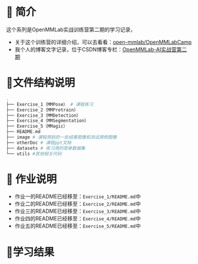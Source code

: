 # 🤖 简介
这个系列是OpenMMLab实战训练营第二期的学习记录，
+ 关于这个训练营的详细介绍，可以去看看：[open-mmlab/OpenMMLabCamp](https://github.com/open-mmlab/OpenMMLabCamp)
+ 我个人的博客文字记录，位于CSDN博客专栏：[OpenMMLab-AI实战营第二期](https://blog.csdn.net/castlehe/category_12337830.html)

# 📁文件结构说明
```bash
.
├── Exercise_1（MMPose） # 课程练习
├── Exercise_2（MMPretrain）
├── Exercise_3（MMDetection）
├── Exercise_4（MMSegmentation）
├── Exercise_5（MMagic）
├── README.md
├── image # 课程用到的一些结果图像和测试用例图像
├── otherDoc # 课程ppt文档
├── datasets # 练习用的简单数据集
└── utils #其他相关代码
```

# 🌈 作业说明
+ 作业一的README已经移至：`Exercise_1/README.md`中
+ 作业二的README已经移至：`Exercise_2/README.md`中
+ 作业三的README已经移至：`Exercise_3/README.md`中
+ 作业四的README已经移至：`Exercise_4/README.md`中
+ 作业五的README已经移至：`Exercise_5/README.md`中

# 📌学习结果



